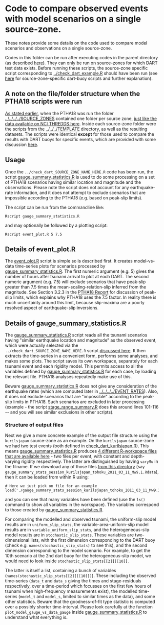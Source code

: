 # Code to compare observed events with model scenarios on a single source-zone.

These notes provide some details on the code used to compare model scenarios and observations on a single source-zone. 

Codes in this folder can be run after executing codes in the parent directory (as described [here](../README.md)). They can only be run on source-zones for which DART test data exists. Before running these scripts, the source-zone specific script corresponding to [../check_dart_example.R](../check_dart_example.R) should have been run (see [here](../../../dart_check_codes) for source-zone-specific dart-buoy scripts and further explanation).

## A note on the file/folder structure when the PTHA18 scripts were run

[As stated earlier](https://github.com/GeoscienceAustralia/ptha/tree/master/R/examples/austptha_template/SOURCE_ZONES), when the PTHA18 was run the folder [../../../../SOURCE_ZONES](../../../../SOURCE_ZONES) contained one folder per source zone, [just like the data available on NCI THREDDS here](http://dap.nci.org.au/thredds/remoteCatalogService?catalog=http://dapds00.nci.org.au/thredds/catalog/fj6/PTHA/AustPTHA_1/SOURCE_ZONES/catalog.xml). Inside each source-zone folder were the scripts from the [../../../TEMPLATE](../../../TEMPLATE) directory, as well as the resulting datasets. The scripts were identical **except** for those used to compare the results with DART buoys for specific events, which are provided with some discussion [here](../../../dart_check-codes). 

## Usage

Once the `../check_dart_SOURCE_ZONE_NAME_HERE.R` code has been run, the script [gauge_summary_statistics.R](./gauge_summary_statistics.R) is used to do some processing on a set of PTHA18 scenarios having similar location and magnitude and the observations. Please note the script does not account for any earthquake-rate information, and it does not attempt to exclude scenarios that are impossible according to the PTHA18 (e.g. based on peak-slip limits). 

The script can be run from the commandline like:

    Rscript gauge_summary_statistics.R

and may optionally be followed by a plotting script:

    Rscript event_plot.R 5 7.5

## Details of event_plot.R

The [event_plot.R](event_plot.R) script is simple so is described first. It creates model-vs-data time-series plots for scenarios processed by [gauge_summary_statistics.R](gauge_summary_statistics.R). The first numeric argument (e.g. 5) gives the number of hours after tsunami arrival to plot at each DART. The second numeric argument (e.g. 7.5) will exclude scenarios that have peak-slip greater than 7.5 times the mean-scaling-relation-slip inferred from the magnitude. See Section 3.2.3 in the [PTHA18 Report]() for discussion of peak-slip limits, which explains why PTHA18 uses the 7.5 factor. In reality there is much uncertainty around this limit, because slip-maxima are a poorly resolved aspect of earthquake-slip inversions. 

## Details of gauge_summary_statistics.R

The [gauge_summary_statistics.R](gauge_summary_statistics.R) script reads all the tsunami scenarios having "similar earthquake location and magnitude" as the observed event, which were actually selected via the `../check_dart_SOURCE_ZONE_NAME_HERE.R` script [discussed here](../../../dart_check-codes). It then extracts the time-series in a convenient form, performs some analyses, and makes some plots. The script saves its own workspace, separately for each tsunami event and each rigidity model. This permits access to all the variables defined by [gauge_summary_statistics.R](./gauge_summary_statistics.R) for each case, by loading the relevant file. PTHA18 analyses repeatedly make use of this.

Beware [gauge_summary_statistics.R](gauge_summary_statistics.R) does not give any consideration of the earthquake rates (which are computed later in [../../../../EVENT_RATES](../../../../EVENT_RATES)). Also, it does not exclude scenarios that are "impossible" according to the peak-slip limits in PTHA18. Such scenarios are excluded in later processing (example - the script [stage_range_summary.R](../../../../EVENT_RATES/stage_range_summary.R) does this around lines 101-116 -- and you will see similar exclusions in other scripts). 

### Structure of output files 

Next we give a more concrete example of the output file structure using the `kurilsjapan` source-zone as an example. On the `kurilsjapan` source-zone we had two test events (both defined in [check_dart_kurilsjapan.R](../../../dart_check_codes/check_dart_kurilsjapan.R)). This means [gauge_summary_statistics.R](gauge_summary_statistics.R) produces [4 different R-workspace files that are available here](http://dap.nci.org.au/thredds/remoteCatalogService?catalog=http://dapds00.nci.org.au/thredds/catalog/fj6/PTHA/AustPTHA_1/SOURCE_ZONES/kurilsjapan/TSUNAMI_EVENTS/plots/catalog.xml) - two files per event, with constant and depth-varying rigidity respectively. The latter are distinguished by having `varyMu` in the filname. If we download any of those files [from this directory](http://dap.nci.org.au/thredds/remoteCatalogService?catalog=http://dapds00.nci.org.au/thredds/catalog/fj6/PTHA/AustPTHA_1/SOURCE_ZONES/kurilsjapan/TSUNAMI_EVENTS/plots/catalog.xml) (say `gauge_summary_stats_session_kurilsjapan_tohoku_2011_03_11_Mw9.1.Rdata`), then it can be loaded from within R using:
    
    # Here we just pick on file for an example
    load('./gauge_summary_stats_session_kurilsjapan_tohoku_2011_03_11_Mw9.1.Rdata')

and you can see that many variables have been defined (use the `ls()` command to show all variables in the workspace). The variables correspond to those created by [gauge_summary_statistics.R](./gauge_summary_statistics.R). 

For comparing the modelled and observed tsunami, the uniform-slip model results are in `uniform_slip_stats`, the variable-area-uniform-slip model results are in `variable_uniform_slip_stats`, and the heterogeneous-slip model results are in `stochastic_slip_stats`. These variables are two-dimensional lists, with the first dimension corresponding to the DART buoy (check e.g. `names(stochastic_slip_stats)` to see this), and the second dimension corresponding to the model scenario. For example, to get the 10th scenario at the 2nd dart buoy for the heterogeneous-slip model, we would need to look inside `stochastic_slip_stats[[2]][[10]]`. 

The latter is itself a list, containing a bunch of variables (`names(stochastic_slip_stats[[2]][[10]])`). These including the observed time-series (`data_t` and `data_s` giving the times and stage-residuals respectively, over a time-period which focusses on the first few hours of tsunami when high-frequency measurements exist), the modelled time-series (`model_t` and `model_s`, limited to similar times as the data), and some other statistics. Beware that the goodness-of-fit type statistic is computed over a possibly shorter time-interval. Please look carefully at the function `plot_model_gauge_vs_data_gauge` inside [gauge_summary_statistics.R](./gauge_summary_statistics.R) to understand what everything is. 
